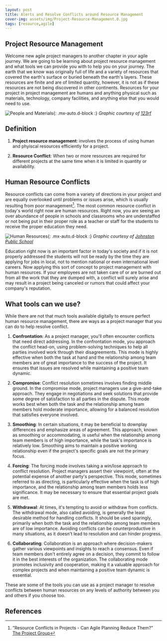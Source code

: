 ```yaml
---
layout: post
title: Alerts and Resolve Conflicts around Resource Management
cover-img: assets/img/Project-Resource-Management.0.jpg
tags: [resource,agile]
---
```

## Project Resource Management

Welcome new agile project managers to another chapter in your agile journey. We are going to be learning about project resource management and what tools we can provide you with to help you on your journey. The earth that we know was originally full of life and a variety of resources that covered the earth's surface or buried beneath the earth's layers. These resources are finite and are of limited quantity, however, it is not as if these resources are not being discovered in other continents. Resources for your project in project management are humans and anything physical such as materials, technology, company facilities, and anything else that you would need to use.

![People and Materials](/agile-blog/assets/img/people-and-materials.jpeg){: .mx-auto.d-block :}
*Graphic courtesy of [123rf](https://www.123rf.com/photo_125372376_house-building-illustration-business-people-workers-make-construction-home-with-tools-and-materials.html)*

## Definition
1. **Project resource management**: involves the process of using human and phyiscal resources efficiently for a project.

2. **Resource Conflict**: When two or more resources are required for different projects at the same time when it is limited in quantity or availability.

## Human Resource Conflicts

Resource conflicts can come from a variety of directions in your project and are equally overlooked until problems or issues arise, which is usually resulting from poor management[^1]. The most common resource conflict in today's world right now are human resources. Right now, you are seeing an over abundance of people in schools and classrooms who are understaffed or not being put in their proper role as a teacher or staff for the students to receive the proper education they need. 

![Human Resources](/agile-blog/assets/img/human_resources_picture.jpg){: .mx-auto.d-block :}
*Graphic courtesy of [Johnston Public School](https://www.johnstonschools.org/apps/pages/index.jsp?uREC_ID=2742382&type=d&pREC_ID=2296569)*

Education right now is an important factor in today's society and if it is not properly addressed the students will not be ready by the time they are applying for jobs in local, not to mention national or even international level careers. Now applying this sort of concept to project management with human resources. If your employees are not taken care of or are burned out from all the work that they are dumped with, a conflict will surely arise and may result in a project being canceled or rumors that could affect your company's reputation.

## What tools can we use?

While there are not that much tools available digitally to ensure perfect human resource management, there are ways as a project manager that you can do to help resolve conflict. 

1. **Confrontation**: As a project manager, you'll often encounter conflicts that need direct addressing. In the confrontation mode, you approach the conflict head-on, using problem-solving techniques to help all parties involved work through their disagreements. This mode is highly effective when both the task at hand and the relationship among team members are of great importance to the success of the project. It ensures that issues are resolved while maintaining a positive team dynamic.
   
2. **Compromise**: Conflict resolution sometimes involves finding middle ground. In the compromise mode, project managers use a give-and-take approach. They engage in negotiations and seek solutions that provide some degree of satisfaction to all parties in the dispute. This mode works best when both the task and the relationship among team members hold moderate importance, allowing for a balanced resolution that satisfies everyone involved.
   
3. **Smoothing**: In certain situations, it may be beneficial to downplay differences and emphasize areas of agreement. This approach, known as smoothing or accommodating, is useful when the relationship among team members is of high importance, while the task's importance is relatively low. Smoothing aims to maintain a positive working relationship even if the project's specific goals are not the primary focus.
   
4. **Forcing**: The forcing mode involves taking a win/lose approach to conflict resolution. Project managers assert their viewpoint, often at the potential expense of another party's perspective. This mode, sometimes referred to as directing, is particularly effective when the task is of high importance, and the relationship among team members holds less significance. It may be necessary to ensure that essential project goals are met.
   
5. **Withdrawal**: At times, it's tempting to avoid or withdraw from conflicts. The withdrawal mode, also called avoiding, is generally the least desirable method for handling conflicts. It should be used sparingly, primarily when both the task and the relationship among team members are of low importance. Avoiding conflicts can be counterproductive in many situations, as it doesn't lead to resolution and can hinder progress.

6. **Collaborating**: Collaboration is an approach where decision-makers gather various viewpoints and insights to reach a consensus. Even if team members don't entirely agree on a decision, they commit to follow it in the best interests of the organization. The collaborating mode promotes inclusivity and cooperation, making it a valuable approach for complex projects and when maintaining a positive team dynamic is essential.

These are some of the tools you can use as a project manager to resolve conflicts between human resources on any levels of authority between you and others if you choose too.

## References

[^1]:”Resource Conflicts in Projects - Can Agile Planning Reduce Them?” [The Project Group](https://www.theprojectgroup.com/blog/en/project-resource-conflicts-agile/)
